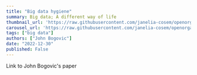 ```yaml
---
title: "Big data hygiene"
summary: Big data; A different way of life
thumbnail_url: 'https://raw.githubusercontent.com/janelia-cosem/openorganelle-blog/main/assets/...jpg'
carousel_url: 'https://raw.githubusercontent.com/janelia-cosem/openorganelle-blog/main/assets/...jpg'
tags: ["big data"]
authors: ["John Bogovic"]
date: "2022-12-30"
published: False
---
```


Link to John Bogovic's paper
